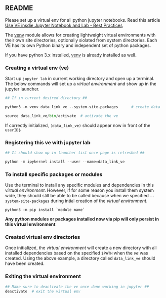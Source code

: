 ## README

Please set up a virtual env for all python jupyter notebooks. Read this article [Use VE insdie Jupyter Notebook and Lab - Best Practices](https://www.zainrizvi.io/blog/jupyter-notebooks-best-practices-use-virtual-environments/)

The [venv](https://docs.python.org/3/library/venv.html) module allows for creating lightweight virtual environments with their own site directories, optionally siolated from system directories. Each VE has its own Python binary and independent set of python packages.

If you have python 3.x installed, [venv](https://docs.python.org/3/library/venv.html) is already installed as well.

### Creating a virtual env (ve)

Start up `jupyter lab` in current working directory and open up a terminal. The below commands will set up a _virtual environment_ and show up in the jupyter launcher.  


```python
## If in current desired directory ##

python3 -m venv data_link_ve --system-site-packages      # create data_link_ve env

source data_link_ve/bin/activate  # activate the ve
```
If correctly initialized, `(data_link_ve)` should appear now in front of the `userID$`

### Registering this ve with jupyter lab

```python
## It should show up in launcher list once page is refreshed ##

python -m ipykernel install --user --name=data_link_ve
```

### To install specific packages or modules

Use the terminal to install any specific modules and dependencies in this _virtual environment_. However, if for some reason you install them system wide, they should still be able to be called because when we specified `--system-site-packages` during intial creation of the _virtual environment_. 

```python3
python3 -m pip install `module name`

```
**Any python modules or packages installed now via pip will only persist in this virtual environment**

### Created virtual env directories

Once initialized, the _virtual environment_ will create a new directory with all installed dependencies based on the specified `$PATH` when the _ve_ was created. Using the above example, a directory called `data_link_ve` should have been created.

### Exiting the virtual environment

```python
## Make sure to deactivate the ve once done working in jupyter ##
deactivate  # exit the virtual env

```
